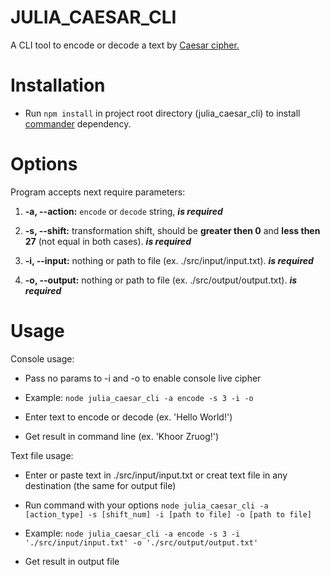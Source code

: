 # **JULIA_CAESAR_CLI**

A CLI tool to encode or decode a text by [Caesar cipher.](https://en.wikipedia.org/wiki/Caesar_cipher)

# Installation

- Run `npm install` in project root directory (julia_caesar_cli) to install [commander](https://www.npmjs.com/package/commander) dependency.

# Options

Program accepts next require parameters:

1. **-a, --action:** `encode` or `decode` string, ***is required***

2. **-s, --shift:** transformation shift, should be **greater then 0** and **less then 27** (not equal in both cases). ***is required***

3. **-i, --input:** nothing or path to file (ex. ./src/input/input.txt). ***is required***
 
4. **-o, --output:** nothing or path to file (ex. ./src/output/output.txt). ***is required***

# Usage

Console usage:
- Pass no params to -i and -o to enable console live cipher

- Example: `node julia_caesar_cli -a encode -s 3 -i -o`

- Enter text to encode or decode (ex. 'Hello World!')

- Get result in command line (ex. 'Khoor Zruog!')


Text file usage:
- Enter or paste text in ./src/input/input.txt or creat text file in any destination (the same for output file)

- Run command with your options `node julia_caesar_cli -a [action_type] -s [shift_num] -i [path to file] -o [path to file]`

- Example: `node julia_caesar_cli -a encode -s 3 -i './src/input/input.txt' -o './src/output/output.txt'`

- Get result in output file
